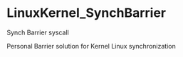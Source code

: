 # LinuxKernel_SynchBarrier
Synch Barrier syscall 

Personal Barrier solution for Kernel Linux synchronization
